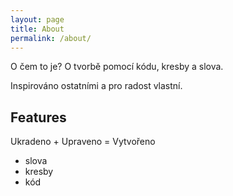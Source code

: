 ```yaml
---
layout: page
title: About
permalink: /about/
---
```


O čem to je? O tvorbě pomocí kódu, kresby a slova. 

Inspirováno ostatními a pro radost vlastní.

## Features

Ukradeno + Upraveno = Vytvořeno
- slova
- kresby
- kód
